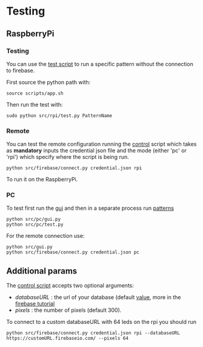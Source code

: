 # Testing

## RaspberryPi

### Testing
You can use the [test script](src/rpi/test.py) to run a specific pattern without the connection to firebase.

First source the python path with:
```shell script
source scripts/app.sh  
```

Then run the test with:
```shell script
sudo python src/rpi/test.py PatternName 
```

### Remote

You can test the remote configuration running the [control](src/firebase/control.py) script which takes as **mandatory** inputs 
the credential json file and the mode (either 'pc' or 'rpi') which specify where the script is being run.

```shell script
python src/firebase/connect.py credential.json rpi
```
To run it on the RaspberryPi.



### PC
To test first run the [gui](src/pc/gui.py) and then in a separate process run [patterns](./src/pc/test.py)
```shell script
python src/pc/gui.py
python src/pc/test.py
```

For the remote connection use:
```shell script
python src/gui.py
python src/firebase/connect.py credential.json pc
```



## Additional params
The [control script](src/firebase/control.py)  accepts two optional arguments:
- _databaseURL_ : the url of your database (default [value](https://ledypie.firebaseio.com/), more in the [firebase tutorial](https://rominirani.com/tutorial-mit-app-inventor-firebase-4be95051c325)
- _pixels_ : the number of pixels (default 300).

To connect to a custom databaseURL with 64 leds on the rpi you should run

```shell script
python src/firebase/connect.py credential.json rpi --databaseURL https://customURL.firebaseio.com/ --pixels 64
```
